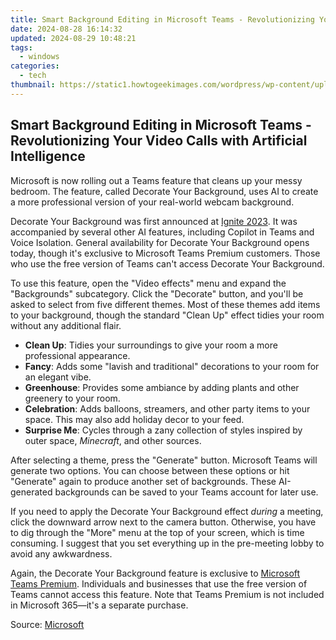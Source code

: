 ```yaml
---
title: Smart Background Editing in Microsoft Teams - Revolutionizing Your Video Calls with Artificial Intelligence
date: 2024-08-28 16:14:32
updated: 2024-08-29 10:48:21
tags:
  - windows
categories:
  - tech
thumbnail: https://static1.howtogeekimages.com/wordpress/wp-content/uploads/2023/08/microsoft-teams-logo-2.jpg
---
```


## Smart Background Editing in Microsoft Teams - Revolutionizing Your Video Calls with Artificial Intelligence

Microsoft is now rolling out a Teams feature that cleans up your messy bedroom. The feature, called Decorate Your Background, uses AI to create a more professional version of your real-world webcam background.

 Decorate Your Background was first announced at [Ignite 2023](https://techcommunity.microsoft.com/t5/microsoft-teams-blog/what-s-new-in-microsoft-teams-microsoft-ignite-2023/ba-p/3976670). It was accompanied by several other AI features, including Copilot in Teams and Voice Isolation. General availability for Decorate Your Background opens today, though it's exclusive to Microsoft Teams Premium customers. Those who use the free version of Teams can't access Decorate Your Background.

 To use this feature, open the "Video effects" menu and expand the "Backgrounds" subcategory. Click the "Decorate" button, and you'll be asked to select from five different themes. Most of these themes add items to your background, though the standard "Clean Up" effect tidies your room without any additional flair.

* **Clean Up**: Tidies your surroundings to give your room a more professional appearance.
* **Fancy**: Adds some "lavish and traditional" decorations to your room for an elegant vibe.
* **Greenhouse**: Provides some ambiance by adding plants and other greenery to your room.
* **Celebration**: Adds balloons, streamers, and other party items to your space. This may also add holiday decor to your feed.
* **Surprise Me**: Cycles through a zany collection of styles inspired by outer space, _Minecraft_, and other sources.

 After selecting a theme, press the "Generate" button. Microsoft Teams will generate two options. You can choose between these options or hit "Generate" again to produce another set of backgrounds. These AI-generated backgrounds can be saved to your Teams account for later use.

 If you need to apply the Decorate Your Background effect _during_ a meeting, click the downward arrow next to the camera button. Otherwise, you have to dig through the "More" menu at the top of your screen, which is time consuming. I suggest that you set everything up in the pre-meeting lobby to avoid any awkwardness.

 Again, the Decorate Your Background feature is exclusive to [Microsoft Teams Premium](https://www.microsoft.com/en-us/microsoft-teams/premium). Individuals and businesses that use the free version of Teams cannot access this feature. Note that Teams Premium is not included in Microsoft 365—it's a separate purchase.

 Source: [Microsoft](https://techcommunity.microsoft.com/t5/microsoft-teams-blog/decorate-your-background-in-microsoft-teams-premium-now/ba-p/4042705)

<ins class="adsbygoogle"
     style="display:block"
     data-ad-format="autorelaxed"
     data-ad-client="ca-pub-7571918770474297"
     data-ad-slot="1223367746"></ins>



<ins class="adsbygoogle"
     style="display:block"
     data-ad-client="ca-pub-7571918770474297"
     data-ad-slot="8358498916"
     data-ad-format="auto"
     data-full-width-responsive="true"></ins>
